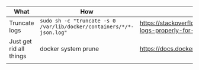 | What                    | How                                                          | Link                                                         |
| ----------------------- | ------------------------------------------------------------ | ------------------------------------------------------------ |
| Truncate logs           | `sudo sh -c "truncate -s 0 /var/lib/docker/containers/*/*-json.log"` | https://stackoverflow.com/questions/42510002/how-to-clear-the-logs-properly-for-a-docker-container |
| Just get rid all things | docker system prune                                          | https://docs.docker.com/engine/reference/commandline/system_prune/ |
|                         |                                                              |                                                              |

